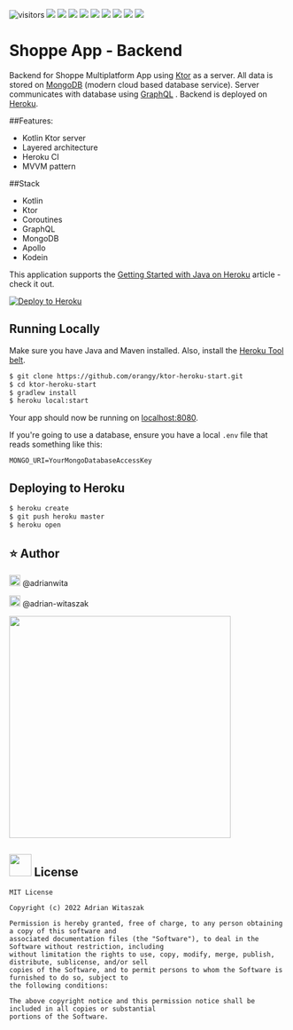 ![visitors](https://visitor-badge.laobi.icu/badge?page_id=shoppe-backend)
![](https://img.shields.io/github/stars/adrianwitaszak/shoppe-backend)
![](https://img.shields.io/github/forks/adrianwitaszak/shoppe-backend)
![](https://img.shields.io/github/watchers/adrianwitaszak/shoppe-backend)
![](https://img.shields.io/github/commit-activity/m/adrianwitaszak/shoppe-backend)
![](https://img.shields.io/github/last-commit/adrianwitaszak/shoppe-backend)
![](https://img.shields.io/github/repo-size/adrianwitaszak/shoppe-backend)
![](https://img.shields.io/tokei/lines/github/adrianwitaszak/shoppe-backend)
![](https://img.shields.io/github/languages/count/adrianwitaszak/shoppe-backend)
![](https://img.shields.io/github/languages/top/adrianwitaszak/shoppe-backend)

# Shoppe App - Backend

Backend for Shoppe Multiplatform App using [Ktor](https://ktor.io/) as a server. All data is stored on [MongoDB](https://www.mongodb.com/) (modern
cloud based database service). Server communicates with database using [GraphQL](https://github.com/pgutkowski/KGraphQL)
. Backend is deployed on [Heroku](https://www.heroku.com/).

##Features:
- Kotlin Ktor server
- Layered architecture
- Heroku CI
- MVVM pattern

##Stack
- Kotlin
- Ktor
- Coroutines
- GraphQL
- MongoDB
- Apollo
- Kodein


This application supports
the [Getting Started with Java on Heroku](https://devcenter.heroku.com/articles/getting-started-with-java) article -
check it out.


[![Deploy to Heroku](https://www.herokucdn.com/deploy/button.png)](https://heroku.com/deploy)

## Running Locally

Make sure you have Java and Maven installed. Also, install the [Heroku Tool belt](https://toolbelt.heroku.com/).

```sh
$ git clone https://github.com/orangy/ktor-heroku-start.git
$ cd ktor-heroku-start
$ gradlew install
$ heroku local:start
```

Your app should now be running on [localhost:8080](http://localhost:8080/).

If you're going to use a database, ensure you have a local `.env` file that reads something like this:

```
MONGO_URI=YourMongoDatabaseAccessKey
```

## Deploying to Heroku

```sh
$ heroku create
$ git push heroku master
$ heroku open
```

## ⭐ Author

[<img width="20" src="https://emojis.slackmojis.com/emojis/images/1643514782/7926/twitter.png?1643514782">](https://twitter.com/adrianwita) @adrianwita

[<img width="20" src="https://emojis.slackmojis.com/emojis/images/1643514111/711/linkedin.png?1643514111">](https://www.linkedin.com/in/adrian-witaszak) @adrian-witaszak


[<img width="400" src="https://helloimjessa.files.wordpress.com/2021/06/bmc-button.png">](https://www.buymeacoffee.com/adrianwitay)

## <img width="40" src="https://emojis.slackmojis.com/emojis/images/1643517461/34922/read-the-rules.gif?1643517461"> License
```
MIT License

Copyright (c) 2022 Adrian Witaszak

Permission is hereby granted, free of charge, to any person obtaining a copy of this software and
associated documentation files (the "Software"), to deal in the Software without restriction, including
without limitation the rights to use, copy, modify, merge, publish, distribute, sublicense, and/or sell
copies of the Software, and to permit persons to whom the Software is furnished to do so, subject to
the following conditions:

The above copyright notice and this permission notice shall be included in all copies or substantial
portions of the Software.


